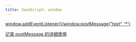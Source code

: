 ```yaml
---
title: JavaScript: window
---
```


[window.addEventListener()/window.postMessage(”text“, '\*')](https://blog.csdn.net/weixin_34278190/article/details/93884188)

[记录 postMessage 的详细使用](https://zhuanlan.zhihu.com/p/445019033)
